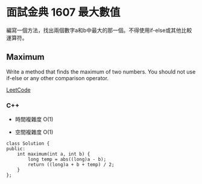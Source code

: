 # 面試金典 1607 最大數值

編寫一個方法，找出兩個數字a和b中最大的那一個。不得使用if-else或其他比較運算符。
 
##  Maximum 

Write a method that finds the maximum of two numbers. You should not use if-else or any other comparison operator.

[LeetCode](https://leetcode-cn.com/problems/maximum-lcci/)


### C++ 

* 時間複雜度 O(1) 

* 空間複雜度 O(1)

```
class Solution {
public:
    int maximum(int a, int b) {
        long temp = abs((long)a - b);
        return ((long)a + b + temp) / 2;
    }
};
```
